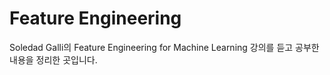 # Feature Engineering
 Soledad Galli의 Feature Engineering for Machine Learning 강의를 듣고 공부한 내용을 정리한 곳입니다.
